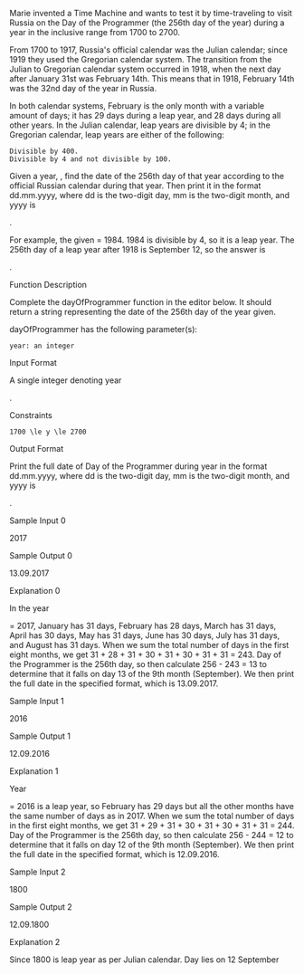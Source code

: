 Marie invented a Time Machine and wants to test it by time-traveling to visit Russia on the Day of the Programmer (the 256th day of the year) during a year in the inclusive range from 1700 to 2700.

From 1700 to 1917, Russia's official calendar was the Julian calendar; since 1919 they used the Gregorian calendar system. The transition from the Julian to Gregorian calendar system occurred in 1918, when the next day after January 31st was February 14th. This means that in 1918, February 14th was the 32nd day of the year in Russia.

In both calendar systems, February is the only month with a variable amount of days; it has 29 days during a leap year, and 28 days during all other years. In the Julian calendar, leap years are divisible by 4; in the Gregorian calendar, leap years are either of the following:

    Divisible by 400.
    Divisible by 4 and not divisible by 100.

Given a year,
, find the date of the 256th day of that year according to the official Russian calendar during that year. Then print it in the format dd.mm.yyyy, where dd is the two-digit day, mm is the two-digit month, and yyyy is

.

For example, the given
= 1984. 1984 is divisible by 4, so it is a leap year. The 256th day of a leap year after 1918 is September 12, so the answer is

.

Function Description

Complete the dayOfProgrammer function in the editor below. It should return a string representing the date of the 256th day of the year given.

dayOfProgrammer has the following parameter(s):

    year: an integer

Input Format

A single integer denoting year

.

Constraints

    1700 \le y \le 2700

Output Format

Print the full date of Day of the Programmer during year
in the format dd.mm.yyyy, where dd is the two-digit day, mm is the two-digit month, and yyyy is

.

Sample Input 0

2017

Sample Output 0

13.09.2017

Explanation 0

In the year

= 2017, January has 31 days, February has 28 days, March has 31 days, April has 30 days, May has 31 days, June has 30 days, July has 31 days, and August has 31 days. When we sum the total number of days in the first eight months, we get 31 + 28 + 31 + 30 + 31 + 30 + 31 + 31 = 243. Day of the Programmer is the 256th day, so then calculate 256 - 243 = 13 to determine that it falls on day 13 of the 9th month (September). We then print the full date in the specified format, which is 13.09.2017.

Sample Input 1

2016

Sample Output 1

12.09.2016

Explanation 1

Year

= 2016 is a leap year, so February has 29 days but all the other months have the same number of days as in 2017. When we sum the total number of days in the first eight months, we get 31 + 29 + 31 + 30 + 31 + 30 + 31 + 31 = 244. Day of the Programmer is the 256th day, so then calculate 256 - 244 = 12 to determine that it falls on day 12 of the 9th month (September). We then print the full date in the specified format, which is 12.09.2016.

Sample Input 2

1800

Sample Output 2

12.09.1800

Explanation 2

Since 1800 is leap year as per Julian calendar. Day lies on 12 September